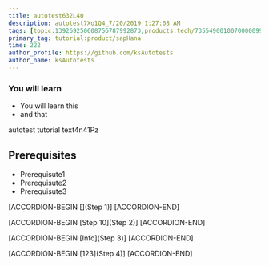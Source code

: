 ```yaml
---
title: autotest632L40
description: autotest7Xo1Q4_7/20/2019 1:27:08 AM
tags: [topic:139269250608756787992873,products:tech/73554900100700000996,tutorial:experience/advanced]
primary_tag: tutorial:product/sapHana
time: 222
author_profile: https://github.com/ksAutotests
author_name: ksAutotests
---
```

### You will learn
- You will learn this
- and that

autotest tutorial text4n41Pz

## Prerequisites
- Prerequisute1
- Prerequisute2
- Prerequisute3

[ACCORDION-BEGIN [](Step 1)]
[ACCORDION-END]

[ACCORDION-BEGIN [Step 10](Step 2)]
[ACCORDION-END]

[ACCORDION-BEGIN [Info](Step 3)]
[ACCORDION-END]

[ACCORDION-BEGIN [123](Step 4)]
[ACCORDION-END]

